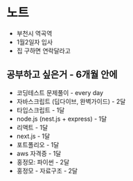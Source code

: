 # 노트

- 부천시 역곡역
- 1월2일자 입사
- 집 구하면 연락달라고

## 공부하고 싶은거 - 6개월 안에

- 코딩테스트 문제풀이 - every day
- 자바스크립트 (딥다이브, 완벽가이드) - 2달
- 타입스크립트 - 1달
- node.js (nest.js + express) - 1달
- 리액트 - 1달
- next.js - 1달
- 포트폴리오 - 1달
- aws 자격증 - 1달
- 홍정모: 파이썬 - 2달
- 홍정모 - 자료구조 - 2달
